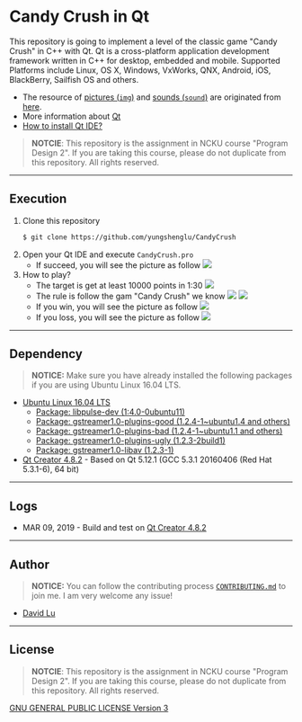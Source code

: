 # Candy Crush in Qt

This repository is going to implement a level of the classic game "Candy Crush" in C++ with Qt. Qt is a cross-platform application development framework written in C++ for desktop, embedded and mobile. Supported Platforms include Linux, OS X, Windows, VxWorks, QNX, Android, iOS, BlackBerry, Sailfish OS and others.

* The resource of [pictures (`img`)]() and [sounds (`sound`)]() are originated from [here](https://candycrush.fandom.com/wiki/Candy_Crush_Saga_Wiki).
* More information about [Qt](https://wiki.qt.io/About_Qt)
* [How to install Qt IDE?](https://www.qt.io/qt-5-12?utm_campaign=Qt%205.12&utm_source=homepage-hero-banner)

> **NOTCIE**: This repository is the assignment in NCKU course "Program Design 2". If you are taking this course, please do not duplicate from this repository. All rights reserved.

---
## Execution

1. Clone this repository
    ```bash
    $ git clone https://github.com/yungshenglu/CandyCrush
    ```
2. Open your Qt IDE and execute `CandyCrush.pro`
    * If succeed, you will see the picture as follow
        ![](https://i.imgur.com/EGpsKPf.png)
3. How to play?
    * The target is get at least 10000 points in 1:30
        ![](https://i.imgur.com/EGpsKPf.png)
    * The rule is follow the gam "Candy Crush" we know
        ![](https://i.imgur.com/i1ZAc0k.png)
        ![](https://i.imgur.com/Xyuhv2e.png)
    * If you win, you will see the picture as follow
        ![](https://i.imgur.com/tyS0fJi.png)
    * If you loss, you will see the picture as follow
        ![](https://i.imgur.com/68Mlcj0.png)

---
## Dependency

> **NOTICE:** Make sure you have already installed the following packages if you are using Ubuntu Linux 16.04 LTS.

* [Ubuntu Linux 16.04 LTS](http://releases.ubuntu.com/16.04/)
    * [Package: libpulse-dev (1:4.0-0ubuntu11)](https://packages.ubuntu.com/trusty/libpulse-dev)
    * [Package: gstreamer1.0-plugins-good (1.2.4-1~ubuntu1.4 and others)](https://packages.ubuntu.com/trusty/gstreamer1.0-plugins-good)
    * [Package: gstreamer1.0-plugins-bad (1.2.4-1~ubuntu1.1 and others)](https://packages.ubuntu.com/trusty/gstreamer1.0-plugins-bad)
    * [Package: gstreamer1.0-plugins-ugly (1.2.3-2build1)](https://packages.ubuntu.com/zh-tw/trusty/gstreamer1.0-plugins-ugly)
    * [Package: gstreamer1.0-libav (1.2.3-1)](https://packages.ubuntu.com/trusty/gstreamer1.0-libav)
* [Qt Creator 4.8.2](http://download.qt.io/official_releases/qt/5.12/5.12.1/qt-opensource-linux-x64-5.12.1.run.mirrorlist) - Based on Qt 5.12.1 (GCC 5.3.1 20160406 (Red Hat 5.3.1-6), 64 bit)

---
## Logs

* MAR 09, 2019 - Build and test on [Qt Creator 4.8.2](http://download.qt.io/official_releases/qt/5.12/5.12.1/qt-opensource-linux-x64-5.12.1.run.mirrorlist)

---
## Author

> **NOTICE:** You can follow the contributing process [`CONTRIBUTING.md`](CONTRIBUTING.md) to join me. I am very welcome any issue!

* [David Lu](https://github.com/yungshenglu)

---
## License

> **NOTCIE**: This repository is the assignment in NCKU course "Program Design 2". If you are taking this course, please do not duplicate from this repository. All rights reserved.

[GNU GENERAL PUBLIC LICENSE Version 3](LICENSE)
